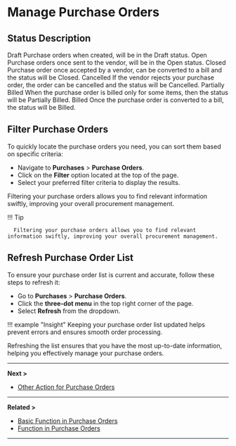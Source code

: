 # Manage Purchase Orders

## **Status Description**

Draft Purchase orders when created, will be in the Draft status.
Open Purchase orders once sent to the vendor, will be in the Open status.
Closed Purchase order once accepted by a vendor, can be converted to a bill and the status will be Closed.
Cancelled If the vendor rejects your purchase order, the order can be cancelled and the status will be Cancelled.
Partially Billed When the purchase order is billed only for some items, then the status will be Partially Billed.
Billed Once the purchase order is converted to a bill, the status will be Billed.

## **Filter Purchase Orders**

To quickly locate the purchase orders you need, you can sort them based on specific criteria:

- Navigate to **Purchases** > **Purchase Orders**.
- Click on the **Filter** option located at the top of the page.
- Select your preferred filter criteria to display the results.

Filtering your purchase orders allows you to find relevant information swiftly, improving your overall procurement management.

!!! Tip

      Filtering your purchase orders allows you to find relevant information swiftly, improving your overall procurement management.

## **Refresh Purchase Order List**

To ensure your purchase order list is current and accurate, follow these steps to refresh it:

- Go to **Purchases** > **Purchase Orders**.
- Click the **three-dot menu** in the top right corner of the page.
- Select **Refresh** from the dropdown.

!!! example "Insight"
Keeping your purchase order list updated helps prevent errors and ensures smooth order processing.

Refreshing the list ensures that you have the most up-to-date information, helping you effectively manage your purchase orders.

---

**Next >**

- [Other Action for Purchase Orders](other-actions.md)

---

**Related >**

- [Basic Function in Purchase Orders](basic-function-of-po.md)
- [Function in Purchase Orders](functions-in-po.md)

---
